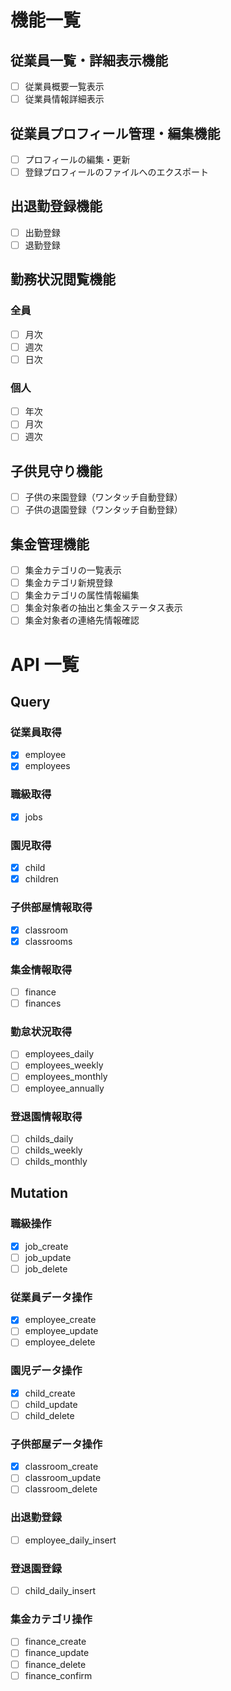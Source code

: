 # 機能一覧

## 従業員一覧・詳細表示機能

- [ ] 従業員概要一覧表示
- [ ] 従業員情報詳細表示

## 従業員プロフィール管理・編集機能

- [ ] プロフィールの編集・更新
- [ ] 登録プロフィールのファイルへのエクスポート

## 出退勤登録機能

- [ ] 出勤登録
- [ ] 退勤登録

## 勤務状況閲覧機能

### 全員

- [ ] 月次
- [ ] 週次
- [ ] 日次

### 個人

- [ ] 年次
- [ ] 月次
- [ ] 週次

## 子供見守り機能

- [ ] 子供の来園登録（ワンタッチ自動登録）
- [ ] 子供の退園登録（ワンタッチ自動登録）

## 集金管理機能

- [ ] 集金カテゴリの一覧表示
- [ ] 集金カテゴリ新規登録
- [ ] 集金カテゴリの属性情報編集
- [ ] 集金対象者の抽出と集金ステータス表示
- [ ] 集金対象者の連絡先情報確認

# API 一覧

## Query

### 従業員取得

- [x] employee
- [x] employees

### 職級取得

- [x] jobs

### 園児取得

- [x] child
- [x] children

### 子供部屋情報取得

- [x] classroom
- [x] classrooms

### 集金情報取得

- [ ] finance
- [ ] finances

### 勤怠状況取得

- [ ] employees_daily
- [ ] employees_weekly
- [ ] employees_monthly
- [ ] employee_annually

### 登退園情報取得

- [ ] childs_daily
- [ ] childs_weekly
- [ ] childs_monthly

## Mutation

### 職級操作

- [x] job_create
- [ ] job_update
- [ ] job_delete

### 従業員データ操作

- [x] employee_create
- [ ] employee_update
- [ ] employee_delete

### 園児データ操作

- [x] child_create
- [ ] child_update
- [ ] child_delete

### 子供部屋データ操作

- [x] classroom_create
- [ ] classroom_update
- [ ] classroom_delete

### 出退勤登録

- [ ] employee_daily_insert

### 登退園登録

- [ ] child_daily_insert

### 集金カテゴリ操作

- [ ] finance_create
- [ ] finance_update
- [ ] finance_delete
- [ ] finance_confirm
